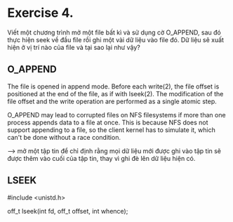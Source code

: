 # Exercise 4. 
Viết một chương trình mở một file bất kì và sử dụng cờ O_APPEND, 
sau đó thực hiện seek về đầu file rồi ghi một vài dữ liệu vào file đó. 
Dữ liệu sẽ xuất hiện ở vị trí nào của file và tại sao lại như vậy?

## O_APPEND

The file is opened in append mode.  Before each write(2),
the file offset is positioned at the end of the file, as
if with lseek(2).  The modification of the file offset and 
the write operation are performed as a single atomic step.

O_APPEND may lead to corrupted files on NFS filesystems if
more than one process appends data to a file at once.
This is because NFS does not support appending to a file,
so the client kernel has to simulate it, which can't be
done without a race condition.

--> mở một tập tin để chỉ định rằng mọi dữ liệu mới được ghi vào tập tin sẽ được thêm vào cuối của tập tin, thay vì ghi đè lên dữ liệu hiện có.

## LSEEK
#include <unistd.h>

off_t lseek(int fd, off_t offset, int whence);
